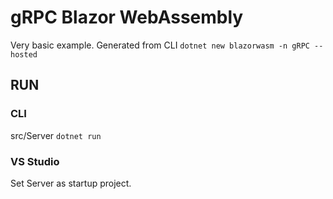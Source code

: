 # gRPC Blazor WebAssembly

Very basic example.
Generated from CLI `dotnet new blazorwasm -n gRPC --hosted`

## RUN

### CLI
src/Server `dotnet run`

### VS Studio
Set Server as startup project.